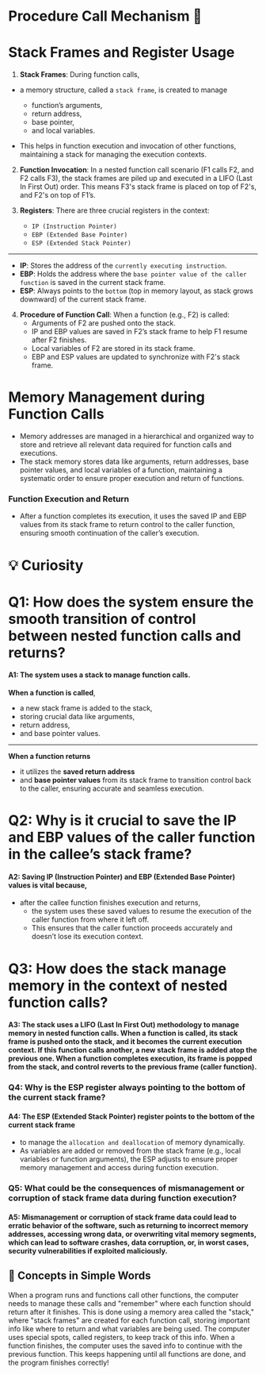 # Procedure Call Mechanism 📘 

# Stack Frames and Register Usage

1. **Stack Frames**: During function calls,
  -  a memory structure, called a `stack frame`, is created to manage 
     - function’s arguments, 
     - return address, 
     - base pointer, 
     - and local variables.

-  This helps in function execution and invocation of other functions, maintaining a stack for managing the execution contexts.

2. **Function Invocation**: In a nested function call scenario (F1 calls F2, and F2 calls F3), the stack frames are piled up and executed in a LIFO (Last In First Out) order. This means F3's stack frame is placed on top of F2's, and F2's on top of F1’s.

3. **Registers**: There are three crucial registers in the context:
   -  `IP (Instruction Pointer)`
   -  `EBP (Extended Base Pointer)`
   -  `ESP (Extended Stack Pointer)`
---
   - **IP**: Stores the address of the `currently executing instruction`.
   - **EBP**: Holds the address where the `base pointer value of the caller function` is saved in the current stack frame.
   - **ESP**: Always points to the `bottom` (top in memory layout, as stack grows downward) of the current stack frame.
   
4. **Procedure of Function Call**: When a function (e.g., F2) is called:
   - Arguments of F2 are pushed onto the stack.
   - IP and EBP values are saved in F2’s stack frame to help F1 resume after F2 finishes.
   - Local variables of F2 are stored in its stack frame.
   - EBP and ESP values are updated to synchronize with F2's stack frame.

# Memory Management during Function Calls

- Memory addresses are managed in a hierarchical and organized way to store and retrieve all relevant data required for function calls and executions.
- The stack memory stores data like arguments, return addresses, base pointer values, and local variables of a function, maintaining a systematic order to ensure proper execution and return of functions.

### Function Execution and Return

- After a function completes its execution, it uses the saved IP and EBP values from its stack frame to return control to the caller function, ensuring smooth continuation of the caller’s execution.

# 💡 Curiosity

# Q1: How does the system ensure the smooth transition of control between nested function calls and returns?

#### A1: The system uses a stack to manage function calls. 
**When a function is called**, 
  - a new stack frame is added to the stack, 
  - storing crucial data like arguments, 
  - return address, 
  - and base pointer values. 

----

**When a function returns**
  - it utilizes the **saved return address**
  - and **base pointer values** from its stack frame to transition control back to the caller, ensuring accurate and seamless execution.

# Q2: Why is it crucial to save the IP and EBP values of the caller function in the callee’s stack frame?

#### A2: Saving IP (Instruction Pointer) and EBP (Extended Base Pointer) values is vital because, 
- after the callee function finishes execution and returns, 
  - the system uses these saved values to resume the execution of the caller function from where it left off.
  -  This ensures that the caller function proceeds accurately and doesn’t lose its execution context.

# Q3: How does the stack manage memory in the context of nested function calls?

#### A3: The stack uses a LIFO (Last In First Out) methodology to manage memory in nested function calls. When a function is called, its stack frame is pushed onto the stack, and it becomes the current execution context. If this function calls another, a new stack frame is added atop the previous one. When a function completes execution, its frame is popped from the stack, and control reverts to the previous frame (caller function).

### Q4: Why is the ESP register always pointing to the bottom of the current stack frame?

#### A4: The ESP (Extended Stack Pointer) register points to the bottom of the current stack frame
-  to manage the `allocation and deallocation` of memory dynamically.
-  As variables are added or removed from the stack frame (e.g., local variables or function arguments), the ESP adjusts to ensure proper memory management and access during function execution.

### Q5: What could be the consequences of mismanagement or corruption of stack frame data during function execution?

#### A5: Mismanagement or corruption of stack frame data could lead to erratic behavior of the software, such as returning to incorrect memory addresses, accessing wrong data, or overwriting vital memory segments, which can lead to software crashes, data corruption, or, in worst cases, security vulnerabilities if exploited maliciously.

## 🌟 Concepts in Simple Words

When a program runs and functions call other functions, the computer needs to manage these calls and "remember" where each function should return after it finishes. This is done using a memory area called the "stack," where "stack frames" are created for each function call, storing important info like where to return and what variables are being used. The computer uses special spots, called registers, to keep track of this info. When a function finishes, the computer uses the saved info to continue with the previous function. This keeps happening until all functions are done, and the program finishes correctly!
